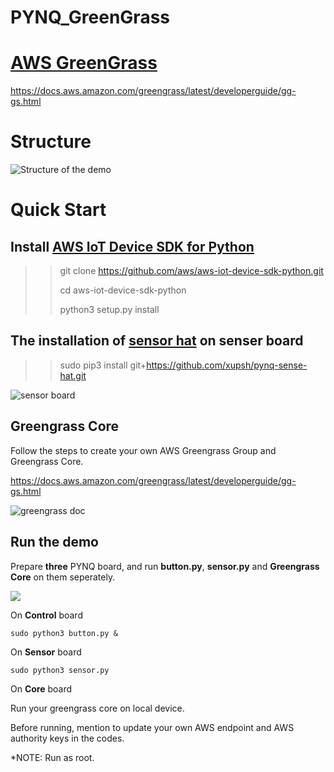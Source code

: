 # PYNQ_GreenGrass

# [AWS GreenGrass](<https://aws.amazon.com/greengrass/>)

<https://docs.aws.amazon.com/greengrass/latest/developerguide/gg-gs.html>

# Structure

![Structure of the demo](https://github.com/xupsh/PYNQ_GreenGrass/blob/master/image/AWS%20Greengrass%20DEMO%20structure.png)

# Quick Start

## Install [AWS IoT Device SDK for Python](<https://github.com/aws/aws-iot-device-sdk-python>)

> > git clone https://github.com/aws/aws-iot-device-sdk-python.git
> >
> > cd aws-iot-device-sdk-python
> >
> > python3 setup.py install

## The installation of [sensor hat](<https://github.com/xupsh/pynq-sense-hat>) on **senser** board 

> > sudo pip3 install git+https://github.com/xupsh/pynq-sense-hat.git

![sensor board](https://github.com/xupsh/PYNQ_GreenGrass/blob/master/image/sensor_board.jpeg)

## Greengrass Core

Follow the steps to create your own AWS Greengrass Group and Greengrass Core.

<https://docs.aws.amazon.com/greengrass/latest/developerguide/gg-gs.html>

![greengrass doc](https://github.com/xupsh/PYNQ_GreenGrass/blob/master/image/doc.png)

## Run the demo

Prepare **three** PYNQ board, and run **button.py**, **sensor.py** and **Greengrass Core** on them seperately. 

![](https://github.com/xupsh/PYNQ_GreenGrass/blob/master/image/DEMO.png)

On **Control** board

```shell
sudo python3 button.py &
```

On **Sensor** board

```shell
sudo python3 sensor.py
```

On **Core** board

Run your greengrass core on local device.



Before running, mention to update your own AWS endpoint and AWS authority keys in the codes.

*NOTE: Run as root.